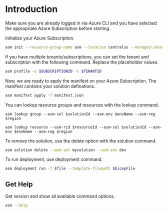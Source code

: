 ﻿# Introduction

Make sure you are already logged in via Azure CLI and you have selected the appropriate Azure Subscription before starting.

Initialize your Azure Subscription.

```bash
asm init --resource-group-name asm --location centralus --managed-identity asm-identity
```

If you have multiple tenants/subscriptions, you can set the tenant and subscription with the following command. Replace the placeholder values.

```bash
asm profile -s $SUBSCRIPTIONID -t $TENANTID
```

Now, we are ready to apply the manifest on your Azure Subscription. The manifest contains your solution definations.

```bash
asm manifest apply -f manifest.json
```

You can lookup resource groups and resources with the lookup command.

```
asm lookup group --asm-sol $solutionId --asm-env $envName --asm-reg $region
```

```
asm lookup resource --asm-rid $resourceId --asm-sol $solutionId --asm-env $envName --asm-reg $region
```

To remove the solution, use the delete option with the solution command.

```bash
asm solution delete --asm-sol mysolution --asm-env dev
```

To run deployment, use deployment command.

```bash
asm deployment run -f $file --template-filepath $bicepFile
```

## Get Help

Get version and show all available command options.

```bash
asm --help
```
